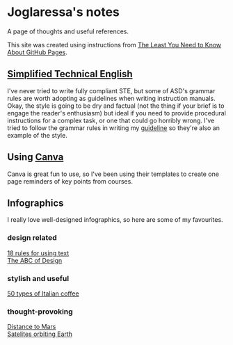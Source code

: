 # Joglaressa's notes

A page of thoughts and useful references.

This site was created using instructions from [The Least You Need to Know About GitHub Pages](https://tomcam.github.io/least-github-pages/github-pages-create-readme.html).

## [Simplified Technical English](https://www.asd-ste100.org/)
I've never tried to write fully compliant STE, but some of ASD's grammar rules are worth adopting as guidelines when writing instruction manuals. Okay, the style is going to be dry and factual (not the thing if your brief is to engage the reader's enthusiasm) but ideal if you need to provide procedural instructions for a complex task, or one that could go horribly wrong. 
I've tried to follow the grammar rules in writing my [guideline](https://joglaressa.github.io/docs/Notes-on-STE.md) so they're also an example of the style.

## Using [Canva](https://www.canva.com/)
Canva is great fun to use, so I've been using their templates to create one page reminders of key points from courses.


## Infographics
I really love well-designed infographics, so here are some of my favourites.

### design related
[18 rules for using text](https://thevisualcommunicationguy.com/2014/07/01/18-rules-for-using-text/)  
[The ABC of Design](https://www.designmantic.com/blog/infographics/abc-of-design/) 

### stylish and useful
[50 types of Italian coffee](https://www.charmingitaly.com/different-types-of-italian-coffee/#) 

### thought-provoking
[Distance to Mars](https://web.archive.org/web/20130408190635/http://distancetomars.com/)  
[Satelites orbiting Earth](https://www.flickr.com/photos/michaelpaukner/4314987544/sizes/o/in/set-72157622340623679/) 

